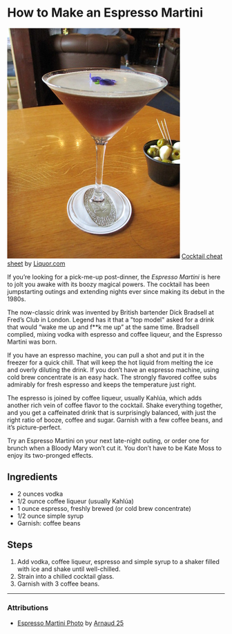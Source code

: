 # How to Make an Espresso Martini
![Photo of an Espresso Martini](espresso-martini.jpg)
[Cocktail cheat sheet](https://www.liquor.com/recipes/espresso-martini-2/) by [Liquor.com](https://www.liquor.com)

If you’re looking for a pick-me-up post-dinner, the *Espresso Martini* is here to jolt you awake with its boozy magical powers. The cocktail has been jumpstarting outings and extending nights ever since making its debut in the 1980s.

The now-classic drink was invented by British bartender Dick Bradsell at Fred’s Club in London. Legend has it that a "top model" asked for a drink that would “wake me up and f**k me up” at the same time. Bradsell complied, mixing vodka with espresso and coffee liqueur, and the Espresso Martini was born.

If you have an espresso machine, you can pull a shot and put it in the freezer for a quick chill. That will keep the hot liquid from melting the ice and overly diluting the drink. If you don’t have an espresso machine, using cold brew concentrate is an easy hack. The strongly flavored coffee subs admirably for fresh espresso and keeps the temperature just right.

The espresso is joined by coffee liqueur, usually Kahlúa, which adds another rich vein of coffee flavor to the cocktail. Shake everything together, and you get a caffeinated drink that is surprisingly balanced, with just the right ratio of booze, coffee and sugar. Garnish with a few coffee beans, and it’s picture-perfect.

Try an Espresso Martini on your next late-night outing, or order one for brunch when a Bloody Mary won’t cut it. You don’t have to be Kate Moss to enjoy its two-pronged effects. 

## Ingredients
- 2 ounces vodka
- 1/2 ounce coffee liqueur (usually Kahlúa)
- 1 ounce espresso, freshly brewed (or cold brew concentrate)
- 1/2 ounce simple syrup
- Garnish: coffee beans

## Steps
1. Add vodka, coffee liqueur, espresso and simple syrup to a shaker filled with ice and shake until well-chilled.
2. Strain into a chilled cocktail glass.
3. Garnish with 3 coffee beans.

---

### Attributions
- [Espresso Martini Photo](https://commons.wikimedia.org/wiki/File:Espresso_Martini_01.jpg) by [Arnaud 25](https://commons.wikimedia.org/wiki/User:Arnaud_25)